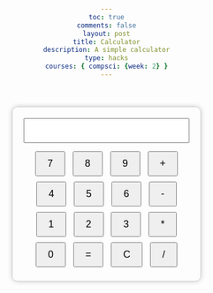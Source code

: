```yaml
---
toc: true
comments: false
layout: post
title: Calculator
description: A simple calculator
type: hacks
courses: { compsci: {week: 2} }
---
```



<html lang="en">
<head>
<meta charset="UTF-8">
<meta name="viewport" content="width=device-width, initial-scale=1.0">
<title>Calculator</title>
<style>
  body {
    font-family: Arial, sans-serif;
    text-align: center;
    margin: 0;
    padding: 0;
  }
  #calculator {
    width: 300px;
    margin: 50px auto;
    border: 1px solid #ccc;
    padding: 20px;
    border-radius: 10px;
    box-shadow: 0 0 10px rgba(0, 0, 0, 0.2);
  }
  input[type="text"] {
    width: 100%;
    padding: 10px;
    font-size: 18px;
    margin-bottom: 10px;
  }
  button {
    font-size: 18px;
    padding: 10px 20px;
    margin: 5px;
    cursor: pointer;
  }
</style>
</head>
<body>
<div id="calculator">
  <input type="text" id="result" readonly>
  <button onclick="appendNumber('7')">7</button>
  <button onclick="appendNumber('8')">8</button>
  <button onclick="appendNumber('9')">9</button>
  <button onclick="appendOperator('+')">+</button><br>
  <button onclick="appendNumber('4')">4</button>
  <button onclick="appendNumber('5')">5</button>
  <button onclick="appendNumber('6')">6</button>
  <button onclick="appendOperator('-')">-</button><br>
  <button onclick="appendNumber('1')">1</button>
  <button onclick="appendNumber('2')">2</button>
  <button onclick="appendNumber('3')">3</button>
  <button onclick="appendOperator('*')">*</button><br>
  <button onclick="appendNumber('0')">0</button>
  <button onclick="calculate()">=</button>
  <button onclick="clearResult()">C</button>
  <button onclick="appendOperator('/')">/</button><br>
</div>

<script>
  let currentInput = "";

  function appendNumber(number) {
    currentInput += number;
    document.getElementById("result").value = currentInput;
  }

  function appendOperator(operator) {
    currentInput += operator;
    document.getElementById("result").value = currentInput;
  }

  function calculate() {
    try {
      currentInput = eval(currentInput);
      document.getElementById("result").value = currentInput;
    } catch (error) {
      document.getElementById("result").value = "Error";
    }
  }

  function clearResult() {
    currentInput = "";
    document.getElementById("result").value = "";
  }
</script>
</body>
</html>

